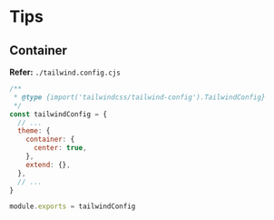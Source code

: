 # Tips

## Container

**Refer:** `./tailwind.config.cjs`

```cjs
/**
 * @type {import('tailwindcss/tailwind-config').TailwindConfig}
 */
const tailwindConfig = {
  // ...
  theme: {
    container: {
      center: true,
    },
    extend: {},
  },
  // ...
}

module.exports = tailwindConfig
```
